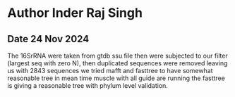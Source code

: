 # Author Inder Raj Singh
## Date 24 Nov 2024

The 16SrRNA were taken from gtdb ssu file then were subjected to our filter (largest seq with zero N), then duplicated sequences were removed leaving us with 2843 sequences we tried mafft and fasttree to have somewhat reasonable tree in mean time muscle with all guide are running
the fasttree is giving a reasonable tree with phylum level validation.
